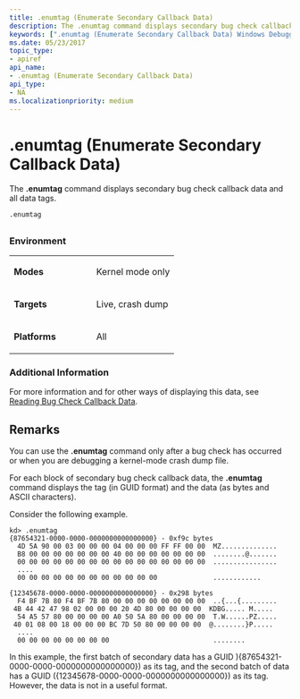```yaml
---
title: .enumtag (Enumerate Secondary Callback Data)
description: The .enumtag command displays secondary bug check callback data and all data tags.
keywords: [".enumtag (Enumerate Secondary Callback Data) Windows Debugging"]
ms.date: 05/23/2017
topic_type:
- apiref
api_name:
- .enumtag (Enumerate Secondary Callback Data)
api_type:
- NA
ms.localizationpriority: medium
---
```


# .enumtag (Enumerate Secondary Callback Data)


The **.enumtag** command displays secondary bug check callback data and all data tags.

```dbgcmd
.enumtag 
```

## <span id="ddk_meta_enumerate_secondary_callback_data_dbg"></span><span id="DDK_META_ENUMERATE_SECONDARY_CALLBACK_DATA_DBG"></span>


### <span id="Environment"></span><span id="environment"></span><span id="ENVIRONMENT"></span>Environment

<table>
<colgroup>
<col width="50%" />
<col width="50%" />
</colgroup>
<tbody>
<tr class="odd">
<td align="left"><p><strong>Modes</strong></p></td>
<td align="left"><p>Kernel mode only</p></td>
</tr>
<tr class="even">
<td align="left"><p><strong>Targets</strong></p></td>
<td align="left"><p>Live, crash dump</p></td>
</tr>
<tr class="odd">
<td align="left"><p><strong>Platforms</strong></p></td>
<td align="left"><p>All</p></td>
</tr>
</tbody>
</table>

 

### <span id="Additional_Information"></span><span id="additional_information"></span><span id="ADDITIONAL_INFORMATION"></span>Additional Information

For more information and for other ways of displaying this data, see [Reading Bug Check Callback Data](reading-bug-check-callback-data.md).

## Remarks

You can use the **.enumtag** command only after a bug check has occurred or when you are debugging a kernel-mode crash dump file.

For each block of secondary bug check callback data, the **.enumtag** command displays the tag (in GUID format) and the data (as bytes and ASCII characters).

Consider the following example.

```dbgcmd
kd> .enumtag
{87654321-0000-0000-0000000000000000} - 0xf9c bytes
  4D 5A 90 00 03 00 00 00 04 00 00 00 FF FF 00 00  MZ..............
  B8 00 00 00 00 00 00 00 40 00 00 00 00 00 00 00  ........@.......
  00 00 00 00 00 00 00 00 00 00 00 00 00 00 00 00  ................
  ....
  00 00 00 00 00 00 00 00 00 00 00 00              ............

{12345678-0000-0000-0000000000000000} - 0x298 bytes
  F4 BF 7B 80 F4 BF 7B 80 00 00 00 00 00 00 00 00  ..{...{.........
 4B 44 42 47 98 02 00 00 00 20 4D 80 00 00 00 00  KDBG..... M.....
  54 A5 57 80 00 00 00 00 A0 50 5A 80 00 00 00 00  T.W......PZ.....
 40 01 08 00 18 00 00 00 BC 7D 50 80 00 00 00 00  @........}P.....
  ....
  00 00 00 00 00 00 00 00                          ........
```

In this example, the first batch of secondary data has a GUID ){87654321-0000-0000-0000000000000000}) as its tag, and the second batch of data has a GUID ({12345678-0000-0000-0000000000000000}) as its tag. However, the data is not in a useful format.

 

 





